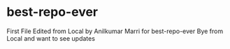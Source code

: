 # best-repo-ever
First File Edited from Local by Anilkumar Marri for best-repo-ever
Bye from Local and want to see updates
